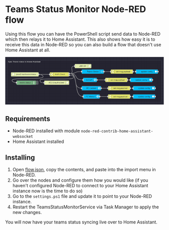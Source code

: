 # Teams Status Monitor Node-RED flow

Using this flow you can have the PowerShell script send data to Node-RED which then relays it to Home Assistant. This also shows how easy it is to receive this data in Node-RED so you can also build a flow that doesn't use Home Assistant at all.

![flow.png](./flow.png)

## Requirements

- Node-RED installed with module `node-red-contrib-home-assistant-websocket`
- Home Assistant installed

## Installing

1. Open [flow.json](flow.json), copy the contents, and paste into the import menu in Node-RED. 
2. Go over the nodes and configure them how you would like (if you haven't configured Node-RED to connect to your Home Assistant instance now is the time to do so)
3. Go to the `settings.ps1` file and update it to point to your Node-RED instance.
4. Restart the TeamsStatusMonitorService via Task Manager to apply the new changes.

You will now have your teams status syncing live over to Home Assistant.
